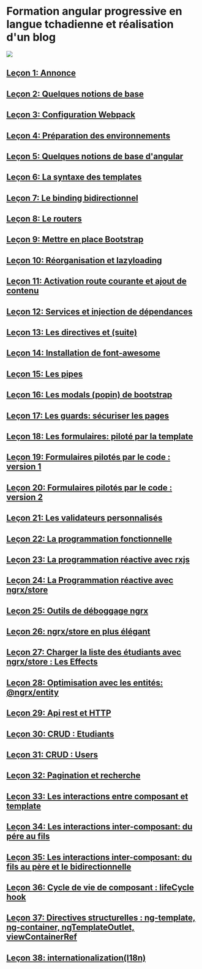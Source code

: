 # Formation angular progressive en langue tchadienne et réalisation d'un blog

![](images/gray.jpeg)

## [Leçon 1: Annonce](docs/lecon1.md)

## [Leçon 2: Quelques notions de base](docs/lecon2.md)

## [Leçon 3: Configuration Webpack](docs/lecon3.md)

## [Leçon 4: Préparation des environnements](docs/lecon4.md)

## [Leçon 5: Quelques notions de base d'angular](docs/lecon5.md)

## [Leçon 6: La syntaxe des templates](docs/lecon6.md)

## [Leçon 7: Le binding bidirectionnel](docs/lecon7.md)

## [Leçon 8: Le routers](docs/lecon8.md)

## [Leçon 9: Mettre en place Bootstrap](docs/lecon9.md)

## [Leçon 10: Réorganisation et lazyloading](docs/lecon10.md)

## [Leçon 11: Activation route courante et ajout de contenu](docs/lecon11.md)

## [Leçon 12: Services et injection de dépendances](docs/lecon12.md)

## [Leçon 13: Les directives et (suite)](docs/lecon13.md)

## [Leçon 14: Installation de font-awesome ](docs/lecon14.md)

## [Leçon 15: Les pipes ](docs/lecon15.md)

## [Leçon 16: Les modals (popin) de bootstrap ](docs/lecon16.md)

## [Leçon 17: Les guards: sécuriser les pages ](docs/lecon17.md)

## [Leçon 18: Les formulaires: piloté par la template ](docs/lecon18.md)

## [Leçon 19: Formulaires pilotés par le code : version 1](docs/lecon19.md)

## [Leçon 20: Formulaires pilotés par le code : version 2](docs/lecon20.md)

## [Leçon 21: Les validateurs personnalisés](docs/lecon21.md)

## [Leçon 22: La programmation fonctionnelle](docs/lecon22.md)

## [Leçon 23: La programmation réactive avec rxjs](docs/lecon23.md)

## [Leçon 24: La Programmation réactive avec ngrx/store](docs/lecon24.md)

## [Leçon 25: Outils de déboggage ngrx](docs/lecon25.md)

## [Leçon 26: ngrx/store en plus élégant](docs/lecon26.md)

## [Leçon 27: Charger la liste des étudiants avec ngrx/store : Les Effects](docs/lecon27.md)

## [Leçon 28: Optimisation avec les entités:  @ngrx/entity](docs/lecon28.md)

## [Leçon 29: Api rest et HTTP](docs/lecon29.md)

## [Leçon 30: CRUD : Etudiants](docs/lecon30.md)

## [Leçon 31: CRUD : Users](docs/lecon31.md)

## [Leçon 32: Pagination et recherche](docs/lecon32.md)

## [Leçon 33: Les interactions entre composant et template ](docs/lecon33.md)

## [Leçon 34: Les interactions inter-composant: du pére au fils ](docs/lecon34.md)

## [Leçon 35: Les interactions inter-composant: du fils au père et le bidirectionnelle](docs/lecon35.md)

## [Leçon 36: Cycle de vie de composant : lifeCycle hook](docs/lecon36.md)

## [Leçon 37: Directives structurelles : ng-template, ng-container, ngTemplateOutlet, viewContainerRef](docs/lecon37.md)

## [Leçon 38: internationalization(I18n)](docs/lecon38.md)
